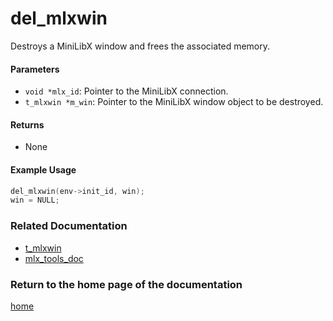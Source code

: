 # del_mlxwin
Destroys a MiniLibX window and frees the associated memory.

#### Parameters
- `void *mlx_id`: Pointer to the MiniLibX connection.
- `t_mlxwin *m_win`: Pointer to the MiniLibX window object to be destroyed.

#### Returns
- None

#### Example Usage
```c
del_mlxwin(env->init_id, win);
win = NULL;
```

### Related Documentation
- [t_mlxwin](./t_mlxwin.md)
- [mlx_tools_doc](./mlx-tools-doc.md)

### Return to the home page of the documentation
[home](../home.md)
